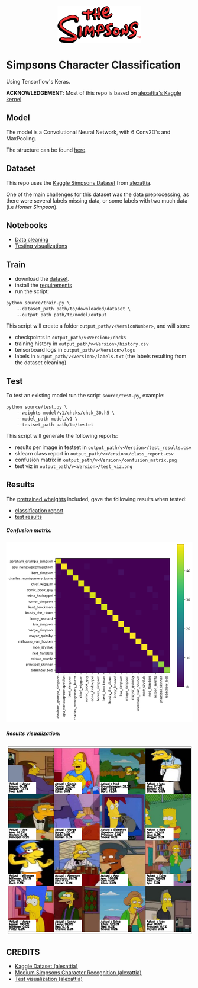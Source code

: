 <center>
<img src='docs/simpsons.png' height=100/>
</center>

# Simpsons Character Classification

Using Tensorflow's Keras.

**ACKNOWLEDGEMENT**: Most of this repo is based on [alexattia's Kaggle kernel](https://www.kaggle.com/alexattia/visualizing-predicted-characters)

## Model

The model is a Convolutional Neural Network, with 6 Conv2D's and MaxPooling.

The structure can be found [here](docs/model.png).

## Dataset

This repo uses the [Kaggle Simpsons Dataset](https://www.kaggle.com/alexattia/the-simpsons-characters-dataset) from [alexattia](https://www.kaggle.com/alexattia).

One of the main challenges for this dataset was the data preprocessing, as there were several labels missing data, or some labels with two much data (i.e *Homer Simpson*).

## Notebooks

- [Data cleaning](notebooks/data_cleaning.ipynb)
- [Testing visualizations](notebooks/test_visualization.ipynb)

## Train

- download the [dataset](https://www.kaggle.com/alexattia/the-simpsons-characters-dataset).
- install the [requirements](requirements.txt)
- run the script:

```
python source/train.py \
	--dataset_path path/to/downloaded/dataset \
	--output_path path/to/model/output
```

This script will create a folder `output_path/v<VersionNumber>`, and will store:

- checkpoints in `output_path/v<Version>/chcks`
- training history in `output_path/v<Version>/history.csv`
- tensorboard logs in `output_path/v<Version>/logs`
- labels in `output_path/v<Version>/labels.txt` (the labels resulting from the dataset cleaning)

## Test

To test an existing model run the script `source/test.py`, example:

```
python source/test.py \
	--weights model/v1/chcks/chck_30.h5 \
	--model_path model/v1 \
	--testset_path path/to/testet
```

This script will generate the following reports:

- results per image in testset in `output_path/v<Version>/test_results.csv`
- sklearn class report in `output_path/v<Version>/class_report.csv`
- confusion matrix in `output_path/v<Version>/confusion_matrix.png`
- test viz in `output_path/v<Version>/test_viz.png`


## Results

The [pretrained wheights](model/v1) included, gave the following results when tested:

- [classification report](model/v1/class_report.tsv)
- [test results](model/v1/test_results.csv)

##### Confusion matrix:

![Confusion matrix](model/v1/confusion_matrix.png)

##### Results visualization:

![Visualization](model/v1/samples.png)


## CREDITS

- [Kaggle Dataset (alexattia)](https://www.kaggle.com/alexattia/the-simpsons-characters-dataset)
- [Medium Simpsons Character Recognition (alexattia)](https://medium.com/alex-attia-blog/the-simpsons-character-recognition-using-keras-d8e1796eae36)
- [Test visualization (alexattia)](https://www.kaggle.com/alexattia/visualizing-predicted-characters)